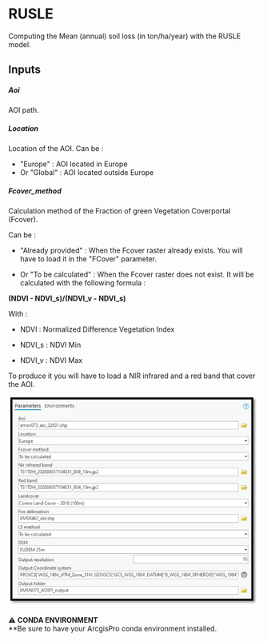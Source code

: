# RUSLE
Computing the Mean (annual) soil loss (in ton/ha/year) with the RUSLE model.


## Inputs

##### _Aoi_
AOI path.

##### _Location_
Location of the AOI.
Can be :
- "Europe" : AOI located in Europe
- Or "Global" : AOI located outside Europe

##### _Fcover_method_
Calculation method of the Fraction of green Vegetation Coverportal (Fcover).

Can be :

- "Already provided" : When the Fcover raster already exists. You will have to load it in the "FCover" parameter.

- Or "To be calculated" : When the Fcover raster does not exist. It will be calculated with the following formula :

**(NDVI - NDVI_s)/(NDVI_v - NDVI_s)**

With :

- NDVI : Normalized Difference Vegetation Index

- NDVI_s : NDVI Min

- NDVI_v : NDVI Max

To produce it you will have to load a NIR infrared and a red band that cover the AOI.

![Arcgis  pro toolbox](static/Arcgis_pro_Toolbox.PNG)


:warning: **CONDA ENVIRONMENT**  
**Be sure to have your ArcgisPro conda environment installed.
